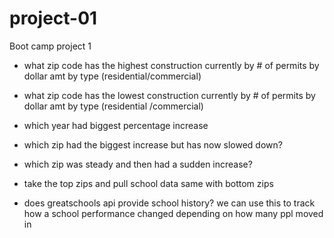 # project-01
Boot camp project 1
-  what zip code has the highest construction currently
   by # of permits
   by dollar amt
   by type (residential/commercial)

-  what zip code has the lowest construction currently
   by # of permits
   by dollar amt
   by type (residential /commercial)

-  which year had biggest percentage increase

-  which zip had the biggest increase but has now slowed down?

-  which zip was steady and then had a sudden increase?

-  take the top zips and pull school data
   same with bottom zips

-  does greatschools api provide school history? 
   we can use this to track how a school performance changed depending on how many ppl moved in
